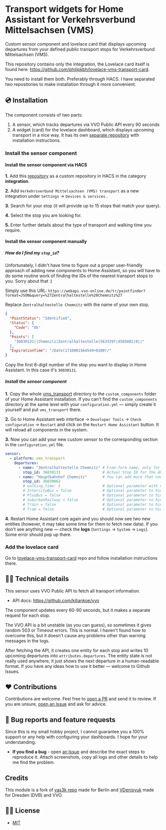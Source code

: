 # Transport widgets for Home Assistant for Verkehrsverbund Mittelsachsen (VMS) 

Custom sensor component and lovelace card that displays upcoming departures from your defined public transport stops for Verkehrsverbund Mittelsachsen (VMS).

This repository contains only the integration, the Lovelace card itself is found here: https://github.com/philipkbh/lovelace-vms-transport-card.

You need to install them both. Preferably through HACS. I have separated two repositories to make installation through it more convenient.

## 💿 Installation

The component consists of two parts:

1. A sensor, which tracks departures via VVO Public API every 90 seconds
2. A widget (card) for the lovelace dashboard, which displays upcoming transport in a nice way. It has its own [separate repository](https://github.com/philipkbh/lovelace-vms-transport-card) with installation instructions.

### Install the sensor component
#### Install the sensor component via HACS

**1.** Add this [repository](https://github.com/philipkbh/home-assistant-vms-transport) as a custom repository in HACS in the category **integration**.

**2.** Add `Verkehrsverbund Mittelsachsen (VMS) transport` as a new integration under `Settings` -> `Devices & services`  .

**3.** Search for your stop (it will provide up to 15 stops that match your query).

**4.** Select the stop you are looking for.

**5.** Enter further details about the type of transport and walking time you require.


#### Install the sensor component manually

##### How do I find my `stop_id`?

Unfortunately, I didn't have time to figure out a proper user-friendly approach of adding new components to Home Assistant, so you will have to do some routine work of finding the IDs of the nearest transport stops to you. Sorry about that :)

Simply use this URL: `https://webapi.vvo-online.de/tr/pointfinder?format=JSON&query=%27Zentralhaltestelle%20Chemnitz%27`

Replace `Zentralhaltestelle Chemnitz` with the name of your own stop.

```json
{
  "PointStatus": "Identified",
  "Status": {
    "Code": "Ok"
  },
  "Points": [
    "36030131||Chemnitz|Zentralhaltestelle|5633297|4565081|0||"
  ],
  "ExpirationTime": "/Date(1710001564549+0100)/"
}
```

Copy the first 8-digit number of the stop you want to display in Home Assistant.
In this case it's `36030131`.

##### Install the sensor component

**1.** Copy the whole [vms_transport](./custom_components/) directory to the `custom_components` folder of your Home Assistant installation. If you can't find the `custom_components` directory at the same level with your `configuration.yml` — simply create it yourself and put `vms_transport` there.

**2.** Go to Home Assistant web interface -> `Developer Tools` -> `Check configuration` -> `Restart` and click on the `Restart Home Assistant` button. It will reload all components in the system.

**3.** Now you can add your new custom sensor to the corresponding section in the `configuration.yml` file.

```yaml
sensor:
  - platform: vms_transport
    departures:
      - name: "Zentralhaltestelle Chemnitz" # Free-form name, only for display purposes
        stop_id: 36030131                   # Actual Stop ID for the API
      - name: "Hauptbahnhof Chemnitz"       # You can add more that one stop to track
        stop_id: 36030062
        # walking_time: 5                   # Optional parameter with value in minutes that hides transport closer than N minutes
        # IntercityBus = false              # Optional parameter to hide Intercity Bus if `false` (default is true -> shown)
        # PlusBus = false                   # Optional parameter to hide Regio Bus if `false` (default is true -> shown)
        # SuburbanRailway = false           # Optional parameter to hide Suburban Train if `false` (default is true -> shown)
        # Train = false                     # Optional parameter to hide Train if `false` (default is true -> shown)
        # Tram = false                      # Optional parameter to hide Tram if `false` (default is true -> shown)
```

**4.** Restart Home Assistant core again and you should now see two new entities (however, it may take some time for them to fetch new data). If you don't see anything new — check the **logs** (`Settings` -> `System` -> `Logs`). Some error should pop up there.

### Add the lovelace card

Go to [lovelace-vms-transport-card](https://github.com/philipkbh/lovelace-vms-transport-card) repo and follow installation instructions there.

## 👩‍💻 Technical details

This sensor uses VVO Public API to fetch all transport information.

- API docs: https://github.com/kiliankoe/vvo

The component updates every 60-90 seconds, but it makes a separate request for each stop.

The VVO API is a bit unstable (as you can guess), so sometimes it gives random 503 or Timeout errors. This is normal. I haven't found how to overcome this, but it doesn't cause any problems other than warning messages in the logs.

After fetching the API, it creates one entity for each stop and writes 10 upcoming departures into `attributes.departures`. The entity state is not really used anywhere, it just shows the next departure in a human-readable format. If you have any ideas how to use it better — welcome to Github Issues.

## ❤️ Contributions

Contributions are welcome. Feel free to [open a PR](https://github.com/philipkbh/home-assistant-vms-transport/pulls) and send it to review. If you are unsure, [open an Issue](https://github.com/philipkbh/home-assistant-vms-transport/issues) and ask for advice.

## 🐛 Bug reports and feature requests

Since this is my small hobby project, I cannot guarantee you a 100% support or any help with configuring your dashboards. I hope for your understanding.

- **If you find a bug** - open [an Issue](https://github.com/VDenisyuk/home-assistant-transport/issues) and describe the exact steps to reproduce it. Attach screenshots, copy all logs and other details to help me find the problem.

## Credits

This module is a fork of [vas3k repo](https://github.com/vas3k/home-assistant-berlin-transport) made for Berlin and [VDenisyuk](https://github.com/VDenisyuk/home-assistant-transport) made for Dresden (DVB) and VVO.

## 👮‍♀️ License

- [MIT](./LICENSE.md)

